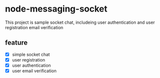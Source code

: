 # node-messaging-socket
This project is sample socket chat, includeing user authentication and user registration email verification

## feature
- [x] simple socket chat
- [x] user registration
- [x] user authentication
- [x] user email verification